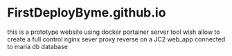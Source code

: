 # FirstDeployByme.github.io
this is a prototype website using docker portainer server tool wish allow to create a full control nginx sever proxy reverse on a JC2 web_app connected to maria db  database
